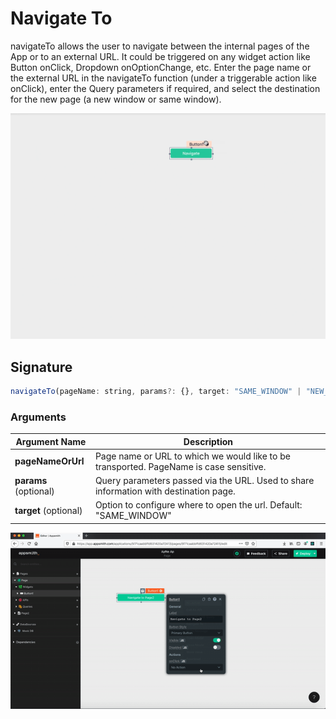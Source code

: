 # Navigate To

navigateTo allows the user to navigate between the internal pages of the App or to an external URL. It could be triggered on any widget action like Button onClick, Dropdown onOptionChange, etc. Enter the page name or the external URL in the navigateTo function (under a triggerable action like onClick), enter the Query parameters if required, and select the destination for the new page (a new window or same window).

![](../.gitbook/assets/nav.gif)

## Signature

```javascript
navigateTo(pageName: string, params?: {}, target: "SAME_WINDOW" | "NEW_WINDOW") -> Promise
```

### Arguments

| **Argument Name**     | **Description**                                                                        |
| --------------------- | -------------------------------------------------------------------------------------- |
| **pageNameOrUrl**     | Page name or URL to which we would like to be transported. PageName is case sensitive. |
| **params** (optional) | Query parameters passed via the URL. Used to share information with destination page.  |
| **target** (optional) | Option to configure where to open the url. Default: "SAME\_WINDOW"                     |

![Click to expand](../.gitbook/assets/navigateTo.gif)

